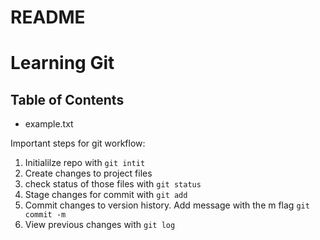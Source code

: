 # README #
# Learning Git

## Table of Contents

- example.txt

Important steps for git workflow:

1. Initialilze repo with ```git intit```
2. Create changes to project files 
3. check status of those files with ```git status```
4. Stage changes for commit with ```git add```
5. Commit changes to version history. Add message with the m flag ```git commit -m``` 
6. View previous changes with ```git log```
